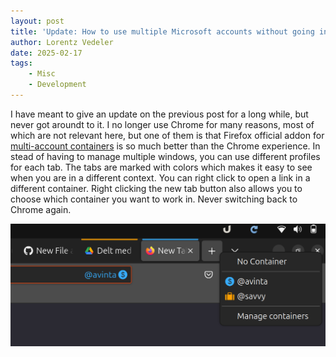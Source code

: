 ```yaml
---
layout: post
title: 'Update: How to use multiple Microsoft accounts without going insane'
author: Lorentz Vedeler
date: 2025-02-17
tags:   
    - Misc
    - Development
---
```


I have meant to give an update on the previous post for a long while, but never got aroundt to it. I no longer use Chrome for many reasons, most of which are not relevant here, but one of them is that Firefox official addon for [multi-account containers][1] is so much better than the Chrome experience. In stead of having to manage multiple windows, you can use different profiles for each tab. The tabs are marked with colors which makes it easy to see when you are in a different context. You can right click to open a link in a different container. Right clicking the new tab button also allows you to choose which container you want to work in. Never switching back to Chrome again.

![Account Containers in action](/assets/imgs/ff-multi-account.png)

[1]: https://addons.mozilla.org/en-US/firefox/addon/multi-account-containers/?utm_source=addons.mozilla.org&utm_medium=referral&utm_content=search
